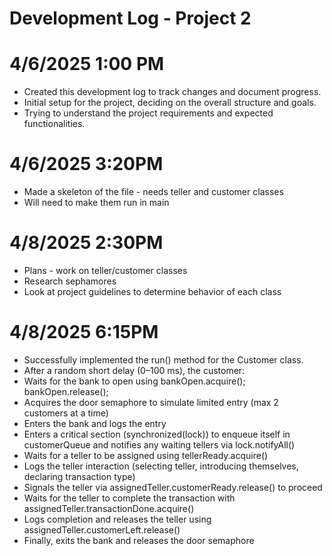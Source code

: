 # **Development Log - Project 2**

# 4/6/2025 1:00 PM
- Created this development log to track changes and document progress.
- Initial setup for the project, deciding on the overall structure and goals.
- Trying to understand the project requirements and expected functionalities.

# 4/6/2025 3:20PM
- Made a skeleton of the file - needs teller and customer classes
- Will need to make them run in main

# 4/8/2025 2:30PM
- Plans - work on teller/customer classes
- Research sephamores
- Look at project guidelines to determine behavior of each class

# 4/8/2025 6:15PM
- Successfully implemented the run() method for the Customer class.
- After a random short delay (0–100 ms), the customer:
- Waits for the bank to open using bankOpen.acquire(); bankOpen.release();
- Acquires the door semaphore to simulate limited entry (max 2 customers at a time)
- Enters the bank and logs the entry
- Enters a critical section (synchronized(lock)) to enqueue itself in customerQueue and notifies any waiting tellers via lock.notifyAll()
- Waits for a teller to be assigned using tellerReady.acquire()
- Logs the teller interaction (selecting teller, introducing themselves, declaring transaction type)
- Signals the teller via assignedTeller.customerReady.release() to proceed
- Waits for the teller to complete the transaction with assignedTeller.transactionDone.acquire()
- Logs completion and releases the teller using assignedTeller.customerLeft.release()
- Finally, exits the bank and releases the door semaphore